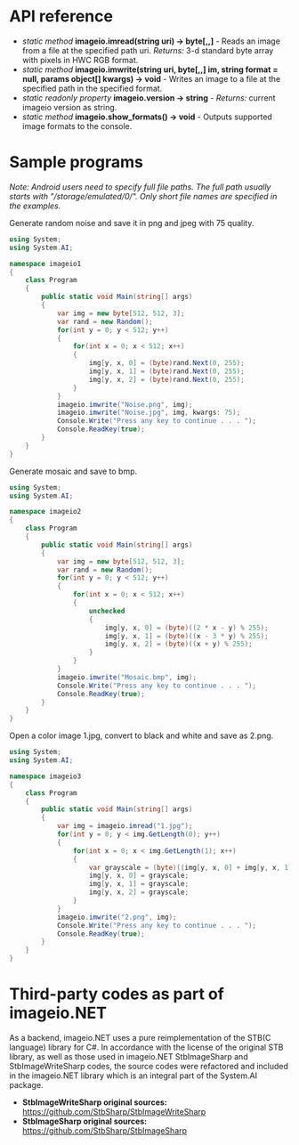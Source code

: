 # API reference

* *static method* **imageio.imread(string uri) -> byte[,,]** - Reads an image from a file at the specified path uri. *Returns:* 3-d standard byte array with pixels in HWC RGB format.
* *static method* **imageio.imwrite(string uri, byte[,,] im, string format = null, params object[] kwargs) -> void** - Writes an image to a file at the specified path in the specified format.
* *static readonly property* **imageio.__version__ -> string** - *Returns:* current imageio version as string.
* *static method* **imageio.show_formats() -> void** - Outputs supported image formats to the console.


# Sample programs

*Note: Android users need to specify full file paths. The full path usually starts with "/storage/emulated/0/". Only short file names are specified in the examples.*

Generate random noise and save it in png and jpeg with 75 quality.

```C#
using System;
using System.AI;

namespace imageio1
{
    class Program
    {
        public static void Main(string[] args)
        {
            var img = new byte[512, 512, 3];
            var rand = new Random();
            for(int y = 0; y < 512; y++)
            {
                for(int x = 0; x < 512; x++)
                {
                    img[y, x, 0] = (byte)rand.Next(0, 255);
                    img[y, x, 1] = (byte)rand.Next(0, 255);
                    img[y, x, 2] = (byte)rand.Next(0, 255);
                }
            }
            imageio.imwrite("Noise.png", img);
            imageio.imwrite("Noise.jpg", img, kwargs: 75);
            Console.Write("Press any key to continue . . . ");
            Console.ReadKey(true);
        }
    }
}
```

Generate mosaic and save to bmp.

```C#
using System;
using System.AI;

namespace imageio2
{
    class Program
    {
        public static void Main(string[] args)
        {
            var img = new byte[512, 512, 3];
            var rand = new Random();
            for(int y = 0; y < 512; y++)
            {
                for(int x = 0; x < 512; x++)
                {
                    unchecked
                    {
                        img[y, x, 0] = (byte)((2 * x - y) % 255);
                        img[y, x, 1] = (byte)((x - 3 * y) % 255);
                        img[y, x, 2] = (byte)((x + y) % 255);
                    }
                }
            }
            imageio.imwrite("Mosaic.bmp", img);
            Console.Write("Press any key to continue . . . ");
            Console.ReadKey(true);
        }
    }
}
```

Open a color image 1.jpg, convert to black and white and save as 2.png.

```C#
using System;
using System.AI;

namespace imageio3
{
    class Program
    {
        public static void Main(string[] args)
        {
            var img = imageio.imread("1.jpg");
            for(int y = 0; y < img.GetLength(0); y++)
            {
                for(int x = 0; x < img.GetLength(1); x++)
                {
                    var grayscale = (byte)((img[y, x, 0] + img[y, x, 1] + img[y, x, 2]) / 3);
                    img[y, x, 0] = grayscale;
                    img[y, x, 1] = grayscale;
                    img[y, x, 2] = grayscale;
                }
            }
            imageio.imwrite("2.png", img);
            Console.Write("Press any key to continue . . . ");
            Console.ReadKey(true);
        }
    }
}
```


# Third-party codes as part of imageio.NET

As a backend, imageio.NET uses a pure reimplementation of the STB(C language) library for C#. In accordance with the license of the original STB library, as well as those used in imageio.NET StbImageSharp and StbImageWriteSharp codes, the source codes were refactored and included in the imageio.NET library which is an integral part of the System.AI package.

* **StbImageWriteSharp original sources:** https://github.com/StbSharp/StbImageWriteSharp
* **StbImageSharp original sources:** https://github.com/StbSharp/StbImageSharp

